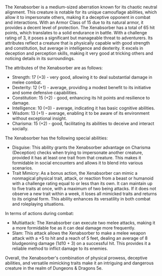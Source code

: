 The Xenabsorber is a medium-sized aberration known for its chaotic neutral alignment. This creature is notable for its unique camouflage abilities, which allow it to impersonate others, making it a deceptive opponent in combat and interactions. With an Armor Class of 15 due to its natural armor, it provides a decent level of protection. The Xenabsorber has a total of 65 hit points, which translates to a solid endurance in battle. With a challenge rating of 3, it poses a significant but manageable threat to adventurers. Its attributes reflect a creature that is physically capable with good strength and constitution, but average in intelligence and dexterity. It excels in deception and perception skills, making it very good at tricking others and noticing details in its surroundings. 

The attributes of the Xenabsorber are as follows:
- Strength: 17 (+3) - very good, allowing it to deal substantial damage in melee combat.
- Dexterity: 12 (+1) - average, providing a modest benefit to its initiative and some defensive capabilities.
- Constitution: 15 (+2) - good, enhancing its hit points and resilience to damage.
- Intelligence: 10 (+0) - average, indicating it has basic cognitive abilities.
- Wisdom: 13 (+1) - average, enabling it to be aware of its environment without exceptional insight.
- Charisma: 15 (+2) - good, facilitating its abilities to deceive and interact socially.

The Xenabsorber has the following special abilities:
- Disguise: This ability grants the Xenabsorber advantage on Charisma (Deception) checks when trying to impersonate another creature, provided it has at least one trait from that creature. This makes it formidable in social encounters and allows it to blend into various scenarios.
- Trait Mimicry: As a bonus action, the Xenabsorber can mimic a nonmagical physical trait, attack, or reaction from a beast or humanoid with a challenge rating equal to or less than its own. It can maintain up to five traits at once, with a maximum of two being attacks. If it does not observe a new trait within a week, it loses all mimicked traits and returns to its original form. This ability enhances its versatility in both combat and roleplaying situations.

In terms of actions during combat:
- Multiattack: The Xenabsorber can execute two melee attacks, making it a more formidable foe as it can deal damage more frequently.
- Slam: This attack allows the Xenabsorber to make a melee weapon attack with a +5 to hit and a reach of 5 feet, dealing an average of 8 bludgeoning damage (1d10 + 3) on a successful hit. This provides it a reliable method to inflict damage to its enemies.

Overall, the Xenabsorber's combination of physical prowess, deceptive abilities, and versatile mimicking traits make it an intriguing and dangerous creature in the realm of Dungeons & Dragons 5e.